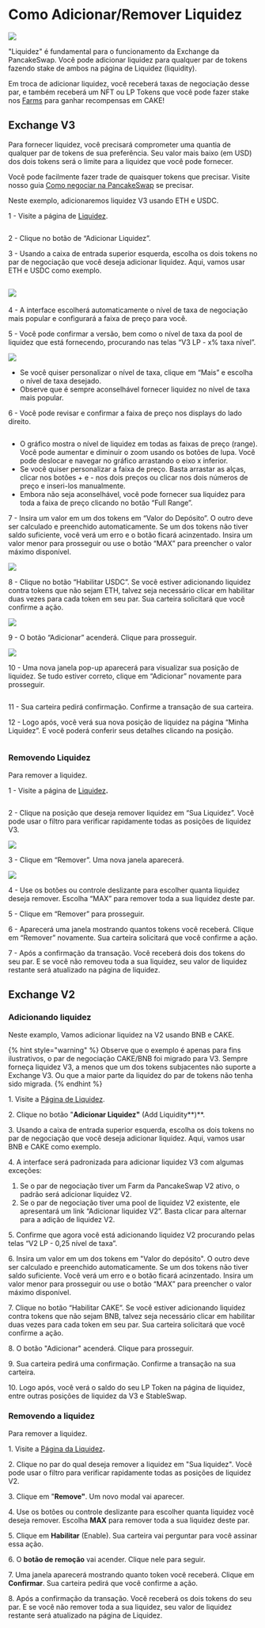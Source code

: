 # Como Adicionar/Remover Liquidez

![](../../.gitbook/assets/how-to-add-remove-liquidity-header.png)

"Liquidez" é fundamental para o funcionamento da Exchange da PancakeSwap. Você pode adicionar liquidez para qualquer par de tokens fazendo stake de ambos na página de Liquidez (liquidity).

Em troca de adicionar liquidez, você receberá taxas de negociação desse par, e também receberá um NFT ou LP Tokens que você pode fazer stake nos [Farms](https://pancakeswap.finance/farms) para ganhar recompensas em CAKE!

## Exchange V3

Para fornecer liquidez, você precisará comprometer uma quantia de qualquer par de tokens de sua preferência. Seu valor mais baixo (em USD) dos dois tokens será o limite para a liquidez que você pode fornecer.&#x20;

Você pode facilmente fazer trade de quaisquer tokens que precisar. Visite nosso guia [Como negociar na PancakeSwap](https://docs.pancakeswap.finance/v/portuguese-brazilian/produtos/pancakeswap-exchange/trade-guide) se precisar.&#x20;

Neste exemplo, adicionaremos liquidez V3 usando ETH e USDC.

1 - Visite a página de [Liquidez](https://pancakeswap.finance/liquidity).

<figure><img src="../../.gitbook/assets/image (30).png" alt=""><figcaption></figcaption></figure>

2 - Clique no botão de “Adicionar Liquidez”.

3 - Usando a caixa de entrada superior esquerda, escolha os dois tokens no par de negociação que você deseja adicionar liquidez. Aqui, vamos usar ETH e USDC como exemplo.

## ![](<../../.gitbook/assets/image (83).png>)

4 - A interface escolherá automaticamente o nível de taxa de negociação mais popular e configurará a faixa de preço para você.

5 - Você pode confirmar a versão, bem como o nível de taxa da pool de liquidez que está fornecendo, procurando nas telas “V3 LP - x% taxa nível”.

![](<../../.gitbook/assets/image (32).png>)

* Se você quiser personalizar o nível de taxa, clique em “Mais” e escolha o nível de taxa desejado.&#x20;
* Observe que é sempre aconselhável fornecer liquidez no nível de taxa mais popular.

6 - Você pode revisar e confirmar a faixa de preço nos displays do lado direito.

<figure><img src="../../.gitbook/assets/image (36).png" alt=""><figcaption></figcaption></figure>

* O gráfico mostra o nível de liquidez em todas as faixas de preço (range). Você pode aumentar e diminuir o zoom usando os botões de lupa. Você pode deslocar e navegar no gráfico arrastando o eixo x inferior.&#x20;
* Se você quiser personalizar a faixa de preço. Basta arrastar as alças, clicar nos botões + e - nos dois preços ou clicar nos dois números de preço e inseri-los manualmente.&#x20;
* Embora não seja aconselhável, você pode fornecer sua liquidez para toda a faixa de preço clicando no botão “Full Range”.

7 - Insira um valor em um dos tokens em “Valor do Depósito”. O outro deve ser calculado e preenchido automaticamente. Se um dos tokens não tiver saldo suficiente, você verá um erro e o botão ficará acinzentado. Insira um valor menor para prosseguir ou use o botão “MAX” para preencher o valor máximo disponível.

![](<../../.gitbook/assets/image (55).png>)

8 - Clique no botão “Habilitar USDC”. Se você estiver adicionando liquidez contra tokens que não sejam ETH, talvez seja necessário clicar em habilitar duas vezes para cada token em seu par. Sua carteira solicitará que você confirme a ação.

![](<../../.gitbook/assets/image (33).png>)

9 - O botão “Adicionar” acenderá. Clique para prosseguir.

![](<../../.gitbook/assets/image (59).png>)

10 - Uma nova janela pop-up aparecerá para visualizar sua posição de liquidez. Se tudo estiver correto, clique em “Adicionar” novamente para prosseguir.

<figure><img src="../../.gitbook/assets/image (29).png" alt=""><figcaption></figcaption></figure>

11 - Sua carteira pedirá confirmação. Confirme a transação de sua carteira.

12 - Logo após, você verá sua nova posição de liquidez na página “Minha Liquidez”. E você poderá conferir seus detalhes clicando na posição.

<figure><img src="../../.gitbook/assets/image (65).png" alt=""><figcaption></figcaption></figure>

### **Removendo Liquidez**

Para remover a liquidez.

1 - Visite a página de [Liquidez](https://pancakeswap.finance/liquidity)**.**

<figure><img src="../../.gitbook/assets/image (45).png" alt=""><figcaption></figcaption></figure>

2 - Clique na posição que deseja remover liquidez em “Sua Liquidez”. Você pode usar o filtro para verificar rapidamente todas as posições de liquidez V3.

![](<../../.gitbook/assets/image (58).png>)

3 - Clique em “Remover”. Uma nova janela aparecerá.

![](<../../.gitbook/assets/image (57).png>)

4 - Use os botões ou controle deslizante para escolher quanta liquidez deseja remover. Escolha “MAX” para remover toda a sua liquidez deste par.&#x20;

5 - Clique em “Remover” para prosseguir.&#x20;

6 - Aparecerá uma janela mostrando quantos tokens você receberá. Clique em “Remover” novamente. Sua carteira solicitará que você confirme a ação.

&#x20;7 - Após a confirmação da transação. Você receberá dois dos tokens do seu par. E se você não removeu toda a sua liquidez, seu valor de liquidez restante será atualizado na página de liquidez.

## Exchange V2

### **Adicionando liquidez**

Neste examplo, Vamos adicionar liquidez na V2 usando BNB e CAKE.

{% hint style="warning" %}
Observe que o exemplo é apenas para fins ilustrativos, o par de negociação CAKE/BNB foi migrado para V3. Sempre forneça liquidez V3, a menos que um dos tokens subjacentes não suporte a Exchange V3. Ou que a maior parte da liquidez do par de tokens não tenha sido migrada.
{% endhint %}

1\. Visite a [Página de Liquidez](https://exchange.pancakeswap.finance/#/pool).

2\. Clique no botão "**Adicionar Liquidez"** (Add Liquidity**)**.

3\. Usando a caixa de entrada superior esquerda, escolha os dois tokens no par de negociação que você deseja adicionar liquidez. Aqui, vamos usar BNB e CAKE como exemplo.

4\. A interface será padronizada para adicionar liquidez V3 com algumas exceções:

1. Se o par de negociação tiver um Farm da PancakeSwap V2 ativo, o padrão será adicionar liquidez V2.
2. Se o par de negociação tiver uma pool de liquidez V2 existente, ele apresentará um link “Adicionar liquidez V2”. Basta clicar para alternar para a adição de liquidez V2.

5\. Confirme que agora você está adicionando liquidez V2 procurando pelas telas “V2 LP - 0,25 nível de taxa”.&#x20;

6\. Insira um valor em um dos tokens em "Valor do depósito". O outro deve ser calculado e preenchido automaticamente. Se um dos tokens não tiver saldo suficiente. Você verá um erro e o botão ficará acinzentado. Insira um valor menor para prosseguir ou use o botão “MAX” para preencher o valor máximo disponível.&#x20;

7\. Clique no botão “Habilitar CAKE”. Se você estiver adicionando liquidez contra tokens que não sejam BNB, talvez seja necessário clicar em habilitar duas vezes para cada token em seu par. Sua carteira solicitará que você confirme a ação.&#x20;

8\. O botão "Adicionar" acenderá. Clique para prosseguir.&#x20;

9\. Sua carteira pedirá uma confirmação. Confirme a transação na sua carteira.&#x20;

10\. Logo após, você verá o saldo do seu LP Token na página de liquidez, entre outras posições de liquidez da V3 e StableSwap.

### **Removendo a liquidez**

Para remover a liquidez.

1\. Visite a [Página da Liquidez](https://exchange.pancakeswap.finance/#/pool)**.**

2\. Clique no par do qual deseja remover a liquidez em "Sua liquidez". Você pode usar o filtro para verificar rapidamente todas as posições de liquidez V2.

3\. Clique em "**Remove"**. Um novo modal vai aparecer.

4\. Use os botões ou controle deslizante para escolher quanta liquidez você deseja remover. Escolha **MAX** para remover toda a sua liquidez deste par.

5\. Clique em **Habilitar** (Enable). Sua carteira vai perguntar para você assinar essa ação.

6\. O **botão de remoção** vai acender. Clique nele para seguir.

7\. Uma janela aparecerá mostrando quanto token você receberá. Clique em **Confirmar**. Sua carteira pedirá que você confirme a ação.

8\. Após a confirmação da transação. Você receberá os dois tokens do seu par. E se você não remover toda a sua liquidez, seu valor de liquidez restante será atualizado na página de Liquidez.

